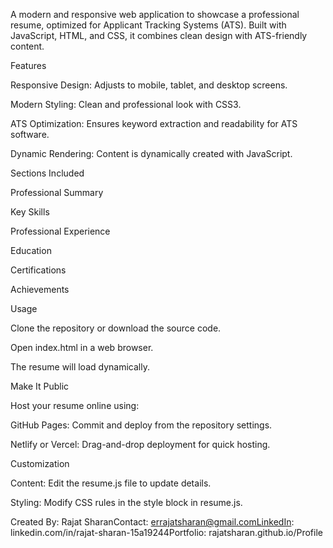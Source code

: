 A modern and responsive web application to showcase a professional resume, optimized for Applicant Tracking Systems (ATS). Built with JavaScript, HTML, and CSS, it combines clean design with ATS-friendly content.

Features

Responsive Design: Adjusts to mobile, tablet, and desktop screens.

Modern Styling: Clean and professional look with CSS3.

ATS Optimization: Ensures keyword extraction and readability for ATS software.

Dynamic Rendering: Content is dynamically created with JavaScript.

Sections Included

Professional Summary

Key Skills

Professional Experience

Education

Certifications

Achievements

Usage

Clone the repository or download the source code.

Open index.html in a web browser.

The resume will load dynamically.

Make It Public

Host your resume online using:

GitHub Pages: Commit and deploy from the repository settings.

Netlify or Vercel: Drag-and-drop deployment for quick hosting.

Customization

Content: Edit the resume.js file to update details.

Styling: Modify CSS rules in the style block in resume.js.

Created By: Rajat SharanContact: errajatsharan@gmail.comLinkedIn: linkedin.com/in/rajat-sharan-15a19244Portfolio: rajatsharan.github.io/Profile

